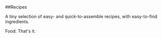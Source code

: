 ##Recipes

A tiny selection of easy- and quick-to-assemble recipes, with easy-to-find ingredients. 

Food. That's it.
